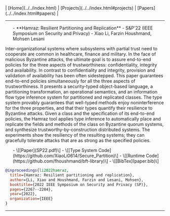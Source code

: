 <div class="right"> 
 | [Home](../../index.html) | [Projects](../../index.html#projects) | [Papers](../../index.html#papers) |
</div>

**************************************************
<ul class="airlist">
- **Hamraz: Resilient Partitioning and Replication**
- S&P'22 (IEEE Symposium on Security and Privacy)
- Xiao Li, Farzin Houshmand, Mohsen Lesani
</ul>

Inter-organizational systems where subsystems with partial trust need to cooperate are common in healthcare, finance and military. In the face of malicious Byzantine attacks, the ultimate goal is to assure end-to-end policies for the three aspects of trustworthiness: confidentiality, integrity and availability. In contrast to confidentiality and integrity, provision and validation of availability has been often sidestepped. This paper guarantees end-to-end policies simultaneously for all the three aspects of trustworthiness. It presents a security-typed object-based language, a partitioning transformation, an operational semantics, and an information flow type inference system for partitioned and replicated classes. The type system provably guarantees that well-typed methods enjoy noninterference for the three properties, and that their types quantify their resilience to Byzantine attacks. Given a class and the specification of its end-to-end policies, the Hamraz tool applies type inference to automatically place and replicate the fields and methods of the class on Byzantine quorum systems, and synthesize trustworthy-by-construction distributed systems. The experiments show the resiliency of the resulting systems; they can gracefully tolerate attacks that are as strong as the specified policies.

<ul class="airlist">
- \[[Paper](SP22.pdf)\]
- \[[Type System Code](https://github.com/XiaoLi0614/Secure_Partition)\]
- \[[Runtime Code](https://github.com/fhoushmand/bft-library)\]
- \[[BibTex](paper.bib)\]
</ul>

```bibtex
@inproceedings{li2022hamraz,
  title={Hamraz: Resilient partitioning and replication},
  author={Li, Xiao and Houshmand, Farzin and Lesani, Mohsen},
  booktitle={2022 IEEE Symposium on Security and Privacy (SP)},
  pages={2267--2284},
  year={2022},
  organization={IEEE}
}
```

**************************************************
